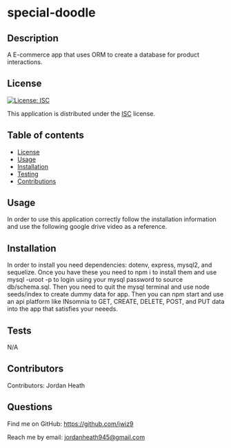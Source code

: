 
  # special-doodle
  ## Description
  A E-commerce app that uses ORM to create a database for product interactions.
  ## License
  
  [![License: ISC](https://img.shields.io/badge/License-ISC-yellow.svg)](https://opensource.org/licenses/ISC)
  
This application is distributed under the [ISC](https://opensource.org/licenses/ISC) license.
  ## Table of contents
  - [License](#License)
  - [Usage](#Usage)
  - [Installation](#Installation)
  - [Testing](#Testing)
  - [Contributions](#Contributions)
  ## Usage
  In order to use this application correctly follow the installation information and use the following google drive video as a reference.
  ## Installation
  In order to install you need dependencies: dotenv, express, mysql2, and sequelize. Once you have these you need to npm i to install them and use mysql -uroot -p to login using your mysql password to source db/schema.sql. Then you need to quit the mysql terminal and use node seeds/index to create dummy data for app. Then you can npm start and use an api platform like INsomnia to GET, CREATE, DELETE, POST, and PUT data into the app that satisfies your neeeds.
  ## Tests
  N/A
  ## Contributors
  Contributors: 
  Jordan Heath
  ## Questions
  Find me on GitHub: <https://github.com/jwiz9>
  
Reach me by email: jordanheath945@gmail.com
  